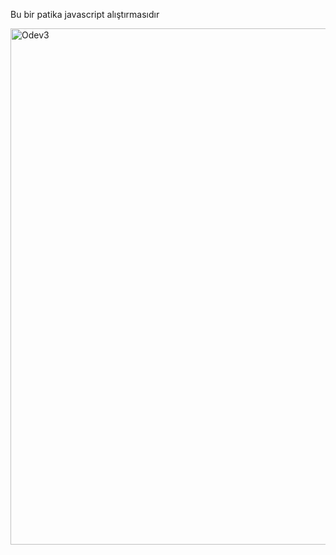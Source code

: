 Bu bir patika javascript alıştırmasıdır


<img width="826" alt="Odev3" src="[https://github.com/Rockn26/Odev3/assets/108157796/c0806773-7c34-45dc-9d48-69e9bc747299](https://github.com/Rockn26/Odev3/blob/7c2e48554269590f01bf4b28f55437cec4aabfb5/images/1%20Makarna.png)https://github.com/Rockn26/Odev3/blob/7c2e48554269590f01bf4b28f55437cec4aabfb5/images/1%20Makarna.png">

